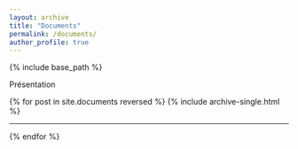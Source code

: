 ```yaml
---
layout: archive
title: "Documents"
permalink: /documents/
author_profile: true
---
```


{% include base_path %}

Présentation

{% for post in site.documents reversed %}
  {% include archive-single.html %}
  ___
{% endfor %}